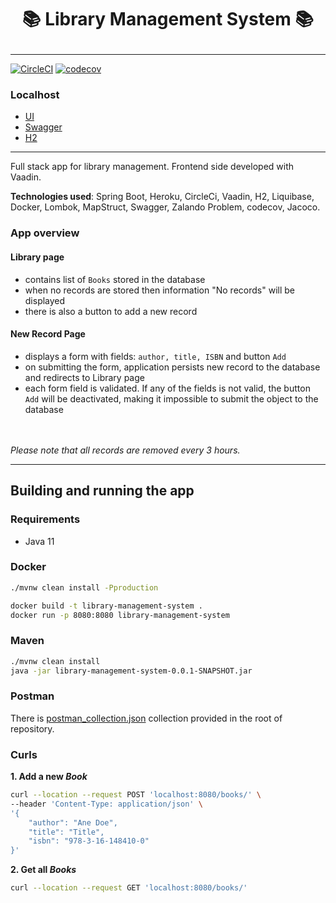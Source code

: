 # **<p align="center">📚 Library Management System 📚</p>**
<hr>

[![CircleCI](https://circleci.com/gh/edych/Library-Management-System/tree/main.svg?style=svg)](https://circleci.com/gh/edych/Library-Management-System/tree/main) [![codecov](https://codecov.io/gh/edych/Library-Management-System/branch/main/graph/badge.svg?token=ZDNRFFVSE4)](https://codecov.io/gh/edych/Library-Management-System)

### Localhost
* [UI](http://localhost:8080/ui/library)
* [Swagger](http://localhost:8080/swagger-ui/index.html#/)
* [H2](http://localhost:8080/h2/)

<hr>

Full stack app for library management.
Frontend side developed with Vaadin. 


<b>Technologies used</b>: Spring Boot, Heroku, CircleCi, Vaadin, H2, Liquibase, Docker, Lombok, MapStruct, Swagger, Zalando Problem, codecov, Jacoco.

### App overview
#### Library page
* contains list of ```Books``` stored in the database
* when no records are stored then information "No records" will be displayed 
* there is also a button to add a new record

#### New Record Page
* displays a form with fields: ```author, title, ISBN``` and button ```Add```
* on submitting the form, application persists new record to the database and redirects to Library page
* each form field is validated. If any of the fields is not valid, the button ```Add``` will be deactivated, making it impossible to submit the object to the database


<br>
<br>
<i>Please note that all records are removed every 3 hours.</i>
<hr>

## Building and running the app

### Requirements
* Java 11

### Docker
```bash
./mvnw clean install -Pproduction

docker build -t library-management-system .
docker run -p 8080:8080 library-management-system
```

### Maven
```bash
./mvnw clean install
java -jar library-management-system-0.0.1-SNAPSHOT.jar
```

### Postman
There is [postman_collection.json](https://github.com/edych/Library-Management-System/blob/main/postman_collection.json) collection provided in the root of repository.

### Curls
**1. Add a new *Book***
```bash
curl --location --request POST 'localhost:8080/books/' \
--header 'Content-Type: application/json' \
'{
    "author": "Ane Doe",
    "title": "Title",
    "isbn": "978-3-16-148410-0"
}'
```

**2. Get all *Books***<br>
```bash
curl --location --request GET 'localhost:8080/books/'
```
